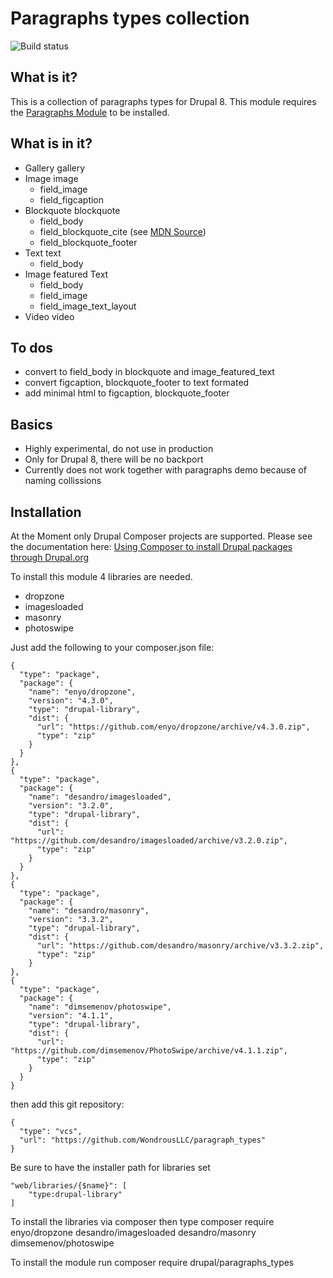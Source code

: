 # Paragraphs types collection

![Build status](https://travis-ci.org/WondrousLLC/paragraphs_types.svg?branch=master)

## What is it?

This is a collection of paragraphs types for Drupal 8. This module requires the
[Paragraphs Module](www.drupal.org/project/paragraphs) to be installed.

## What is in it?

- Gallery	gallery
- Image	image
  - field_image
  - field_figcaption
- Blockquote blockquote
  - field_body
  - field_blockquote_cite (see [MDN Source](https://developer.mozilla.org/de/docs/Web/HTML/Element/blockquote))
  - field_blockquote_footer
- Text	text
  - field_body
- Image featured Text
  - field_body
  - field_image
  - field_image_text_layout
- Video	video

## To dos

- convert to field_body in blockquote and image_featured_text
- convert figcaption, blockquote_footer to text formated
- add minimal html to figcaption, blockquote_footer

## Basics

- Highly experimental, do not use in production
- Only for Drupal 8, there will be no backport
- Currently does not work together with paragraphs demo because of naming collissions

## Installation

At the Moment only Drupal Composer projects are supported. Please see the documentation here:
[Using Composer to install Drupal packages through Drupal.org](https://www.drupal.org/node/2718229)

To install this module 4 libraries are needed.
- dropzone
- imagesloaded
- masonry
- photoswipe

Just add the following to your composer.json file:

```
{
  "type": "package",
  "package": {
    "name": "enyo/dropzone",
    "version": "4.3.0",
    "type": "drupal-library",
    "dist": {
      "url": "https://github.com/enyo/dropzone/archive/v4.3.0.zip",
      "type": "zip"
    }
  }
},
{
  "type": "package",
  "package": {
    "name": "desandro/imagesloaded",
    "version": "3.2.0",
    "type": "drupal-library",
    "dist": {
      "url": "https://github.com/desandro/imagesloaded/archive/v3.2.0.zip",
      "type": "zip"
    }
  }
},
{
  "type": "package",
  "package": {
    "name": "desandro/masonry",
    "version": "3.3.2",
    "type": "drupal-library",
    "dist": {
      "url": "https://github.com/desandro/masonry/archive/v3.3.2.zip",
      "type": "zip"
    }
},
{
  "type": "package",
  "package": {
    "name": "dimsemenov/photoswipe",
    "version": "4.1.1",
    "type": "drupal-library",
    "dist": {
      "url": "https://github.com/dimsemenov/PhotoSwipe/archive/v4.1.1.zip",
      "type": "zip"
    }
  }
}
```

then add this git repository:

```
{
  "type": "vcs",
  "url": "https://github.com/WondrousLLC/paragraph_types"
}
```

Be sure to have the installer path for libraries set

```
"web/libraries/{$name}": [
    "type:drupal-library"
]
```

To install the libraries via composer then type
composer require enyo/dropzone desandro/imagesloaded desandro/masonry dimsemenov/photoswipe

To install the module run
composer require drupal/paragraphs_types